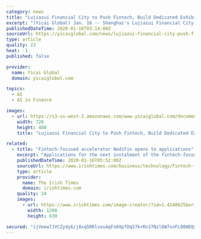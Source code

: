 ```yaml
---
category: news
title: "Lujiazui Financial City to Push Fintech, Build Dedicated Exhibition Center"
excerpt: "(Yicai Global) Jan. 16 -- Shanghai's Lujiazui Financial City is forming the Lujiazui Financial Technology Association to integrate resources from various parties, support innovation and entrepreneurship among companies active in the field and build a fintech exhibition center, said Ren Kaifeng, deputy director of the Lujiazui Bureau of the ..."
publishedDateTime: 2020-01-16T03:14:00Z
sourceUrl: https://yicaiglobal.com/news/lujiazui-financial-city-push-fintech-build-dedicated-exhibition-center
type: article
quality: 22
heat: -1
published: false

provider:
  name: Yicai Global
  domain: yicaiglobal.com

topics:
  - AI
  - AI in Finance

images:
  - url: https://s3-us-west-2.amazonaws.com/www.yicaiglobal.com/documents/lujiazui-financial-city-push-fintech-build-dedicated-exhibition-center/top.jpg
    width: 720
    height: 480
    title: "Lujiazui Financial City to Push Fintech, Build Dedicated Exhibition Center"

related:
  - title: "Fintech-focused accelerator NadiFin opens to applications"
    excerpt: "Applications for the next instalment of the fintech-focused accelerator known as NadiFin have opened ... NadiFin focuses exclusively on cutting-edge fintechs that use artificial intelligence (AI), machine learning, big data analytics, blockchain and other “deeptech” tools to create solutions for the financial services market and are ..."
    publishedDateTime: 2020-01-16T05:52:00Z
    sourceUrl: https://www.irishtimes.com/business/technology/fintech-focused-accelerator-nadifin-opens-to-applications-1.4140626
    type: article
    provider:
      name: The Irish Times
      domain: irishtimes.com
    quality: 24
    images:
      - url: https://www.irishtimes.com/image-creator/?id=1.4140625&origw=1253
        width: 1200
        height: 630

secured: "ijVeew7JVCZydy6/j8xq5RRlsosAqFx0XpfDqS7k+Rn37Nzl6W7xnFL90HEQsuvIJ6vONnl7QOEzFnZ8r9NRh9ftq3U/PavnVpGPCZOuPIF9BV4Q+lyOPuIrM2out6DBta4guigNe2LTen8BShDVKqAdIXLmHKX778hNHx0o4W5H398JpfPBUQgWfZms+ELyzqfZ6gP643b5XmXIQXpAWvkpEPZSGsAwJPwGwoqySST99D651+iPJ7IJ6osqXPGQ6kJF127nYDU7KeA/C6j2Qb34jM7dHOphqmGkBNnUQAdg51hLyduI4cNeZxV1VAyYloaUzQUM5kW4WlKc7tsLrlpV3bCymO6Nlygd9SkEMmezs+7kGA5rmJ6DYEjLMnEFMfO9QwYz87IBA3LrIXsBNVOu1AtKS7t3LYz/DOEi9ZXt39B8bfOyFlliykSr6E8f5rjdfbgVtdtgjnRCfF+c6Q==;QXjqbY0QFji+bQdv8pZX2g=="
---
```


